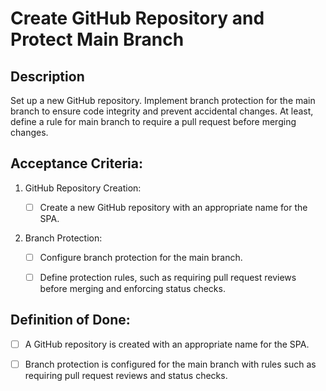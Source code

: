 # Create GitHub Repository and Protect Main Branch

## Description

Set up a new GitHub repository. Implement branch protection for the main branch to ensure code integrity and prevent accidental changes. At least, define a rule for main branch to require a pull request before merging changes.

## Acceptance Criteria:

1.  GitHub Repository Creation:

    - [ ]  Create a new GitHub repository with an appropriate name for the SPA.

2.  Branch Protection:

    - [ ]  Configure branch protection for the main branch.

    - [ ]  Define protection rules, such as requiring pull request reviews before merging and enforcing status checks.

## Definition of Done:

- [ ]  A GitHub repository is created with an appropriate name for the SPA.

- [ ]  Branch protection is configured for the main branch with rules such as requiring pull request reviews and status checks.
